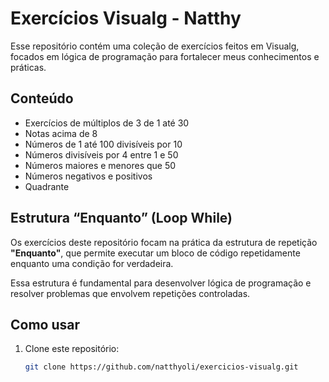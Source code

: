 # Exercícios Visualg - Natthy

Esse repositório contém uma coleção de exercícios feitos em Visualg, focados em lógica de programação para fortalecer meus conhecimentos e práticas.

## Conteúdo

- Exercícios de múltiplos de 3 de 1 até 30
- Notas acima de 8
- Números de 1 até 100 divisíveis por 10
- Números divisíveis por 4 entre 1 e 50
- Números maiores e menores que 50
- Números negativos e positivos
- Quadrante

## Estrutura “Enquanto” (Loop While)

Os exercícios deste repositório focam na prática da estrutura de repetição **"Enquanto"**, que permite executar um bloco de código repetidamente enquanto uma condição for verdadeira.  

Essa estrutura é fundamental para desenvolver lógica de programação e resolver problemas que envolvem repetições controladas.

## Como usar

1. Clone este repositório:
   ```bash
   git clone https://github.com/natthyoli/exercicios-visualg.git
